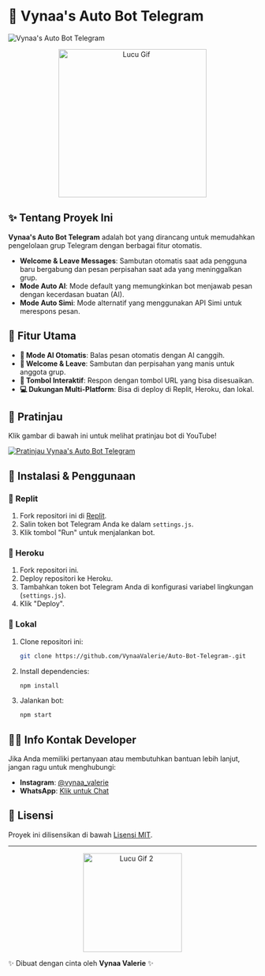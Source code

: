 # 🌸 Vynaa's Auto Bot Telegram

![Vynaa's Auto Bot Telegram](https://via.placeholder.com/1200x300/FFC0CB/FFFFFF?text=Vynaa's+Auto+Bot+Telegram)

<p align="center">
  <img src="https://media1.giphy.com/media/T5AJQQcqhMZEIehDsc/giphy.gif?cid=6c09b952r3oxrhkwvb7a1badihh2ntnfevx10g8u8oji4rkq&ep=v1_internal_gif_by_id&rid=giphy.gif&ct=g" width="300" alt="Lucu Gif">
</p>

## ✨ Tentang Proyek Ini

**Vynaa's Auto Bot Telegram** adalah bot yang dirancang untuk memudahkan pengelolaan grup Telegram dengan berbagai fitur otomatis. 

- **Welcome & Leave Messages**: Sambutan otomatis saat ada pengguna baru bergabung dan pesan perpisahan saat ada yang meninggalkan grup.
- **Mode Auto AI**: Mode default yang memungkinkan bot menjawab pesan dengan kecerdasan buatan (AI).
- **Mode Auto Simi**: Mode alternatif yang menggunakan API Simi untuk merespons pesan.

## 🌟 Fitur Utama

- **🌸 Mode AI Otomatis**: Balas pesan otomatis dengan AI canggih.
- **👋 Welcome & Leave**: Sambutan dan perpisahan yang manis untuk anggota grup.
- **🔗 Tombol Interaktif**: Respon dengan tombol URL yang bisa disesuaikan.
- **💻 Dukungan Multi-Platform**: Bisa di deploy di Replit, Heroku, dan lokal.

## 🌷 Pratinjau

Klik gambar di bawah ini untuk melihat pratinjau bot di YouTube!

[![Pratinjau Vynaa's Auto Bot Telegram](https://img.youtube.com/vi/YourVideoID/maxresdefault.jpg)](https://www.youtube.com/watch?v=YourVideoID)

## 🚀 Instalasi & Penggunaan

### 🌸 Replit

1. Fork repositori ini di [Replit](https://replit.com/).
2. Salin token bot Telegram Anda ke dalam `settings.js`.
3. Klik tombol "Run" untuk menjalankan bot.

### 🌸 Heroku

1. Fork repositori ini.
2. Deploy repositori ke Heroku.
3. Tambahkan token bot Telegram Anda di konfigurasi variabel lingkungan (`settings.js`).
4. Klik "Deploy".

### 🌸 Lokal

1. Clone repositori ini:

    ```bash
    git clone https://github.com/VynaaValerie/Auto-Bot-Telegram-.git
    ```

2. Install dependencies:

    ```bash
    npm install
    ```

3. Jalankan bot:

    ```bash
    npm start
    ```

## 👩‍💻 Info Kontak Developer

Jika Anda memiliki pertanyaan atau membutuhkan bantuan lebih lanjut, jangan ragu untuk menghubungi:

- **Instagram**: [@vynaa_valerie](https://www.instagram.com/vynaa_valerie)
- **WhatsApp**: [Klik untuk Chat](https://wa.me/6282389924037)

## 🌺 Lisensi

Proyek ini dilisensikan di bawah [Lisensi MIT](LICENSE).

---

<p align="center">
  <img src="https://media.giphy.com/media/xT0xeJpnrWC4XWblEk/giphy.gif" width="200" alt="Lucu Gif 2">
</p>

✨ Dibuat dengan cinta oleh **Vynaa Valerie** ✨
